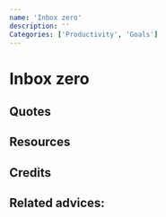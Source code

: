 ```yaml
---
name: 'Inbox zero'
description: ''
Categories: ['Productivity', 'Goals']
---
```

# Inbox zero

## Quotes

## Resources

## Credits

## Related advices:
